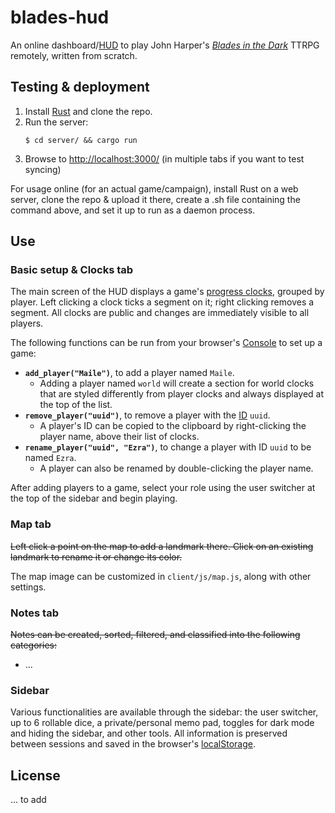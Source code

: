 # blades-hud

An online dashboard/[HUD](https://en.wikipedia.org/wiki/Head-up_display) to play John Harper's *[Blades in the Dark](https://en.wikipedia.org/wiki/Blades_in_the_Dark)* TTRPG remotely, written from scratch.

## Testing & deployment

1. Install [Rust](https://www.rust-lang.org/tools/install) and clone the repo.
2. Run the server:
    ```fish
    $ cd server/ && cargo run
    ```
2. Browse to [http://localhost:3000/](http://localhost:3000/) (in multiple tabs if you want to test syncing)

For usage online (for an actual game/campaign), install Rust on a web server, clone the repo & upload it there, create a .sh file containing the command above, and set it up to run as a daemon process.

## Use

### Basic setup & Clocks tab

The main screen of the HUD displays a game's [progress clocks](https://bladesinthedark.com/progress-clocks), grouped by player. Left clicking a clock ticks a segment on it; right clicking removes a segment. All clocks are public and changes are immediately visible to all players.

The following functions can be run from your browser's [Console](https://developer.chrome.com/docs/devtools/console/javascript/) to set up a game:

* **`add_player("Maile")`**, to add a player named `Maile`.
  * Adding a player named `world` will create a section for world clocks that are styled differently from player clocks and always displayed at the top of the list.
* **`remove_player("uuid")`**, to remove a player with the [ID](https://en.wikipedia.org/wiki/Universally_unique_identifier#Format) `uuid`.
  * A player's ID can be copied to the clipboard by right-clicking the player name, above their list of clocks.
* **`rename_player("uuid", "Ezra")`**, to change a player with ID `uuid` to be named `Ezra`.
  * A player can also be renamed by double-clicking the player name.

After adding players to a game, select your role using the user switcher at the top of the sidebar and begin playing.

### Map tab

~~Left click a point on the map to add a landmark there. Click on an existing landmark to rename it or change its color.~~

The map image can be customized in `client/js/map.js`, along with other settings.

### Notes tab

~~Notes can be created, sorted, filtered, and classified into the following categories:~~
 * ...
<!--   * misc
  * person
  * place
  * boogins (enemies)
  * item
  * concept
  * event -->

### Sidebar

Various functionalities are available through the sidebar: the user switcher, up to 6 rollable dice, a private/personal memo pad, toggles for dark mode and hiding the sidebar, and other tools. All information is preserved between sessions and saved in the browser's [localStorage](https://developer.chrome.com/docs/devtools/storage/localstorage/).

## License

... to add